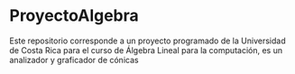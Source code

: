 # ProyectoAlgebra
Este repositorio corresponde a un proyecto programado de la Universidad de Costa Rica para el curso de Álgebra Lineal para la computación, es un analizador y graficador de cónicas

